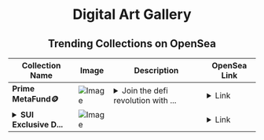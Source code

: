 <div align="center">

# Digital Art Gallery

## Trending Collections on OpenSea

| Collection Name                       | Image                                                                                     | Description                       | OpenSea Link                                                                                          |
|---------------------------------------|-------------------------------------------------------------------------------------------|-----------------------------------|--------------------------------------------------------------------------------------------------------|
| **Prime MetaFund🪙** | ![Image](https://i.seadn.io/s/raw/files/224180cf48083afd9ca2ab22242c4419.jpg?w=500&auto=format?w=200&auto=format) | <details><summary>Join the defi revolution with ...</summary>Join the defi revolution with Prime</details> | <details><summary>Link</summary>[Prime MetaFund🪙](https://opensea.io/collection/prime-metafund)</details> |
| **<details><summary>SUI Exclusive D...</summary>SUI Exclusive Drop</details>** | ![Image](https://i.seadn.io/s/raw/files/4f1e3ff0792d6dfa85a2ab793ca2a0c1.png?w=500&auto=format?w=200&auto=format) |  | <details><summary>Link</summary>[SUI Exclusive Drop](https://opensea.io/collection/sui-exclusive-drop-52)</details> |

</div>